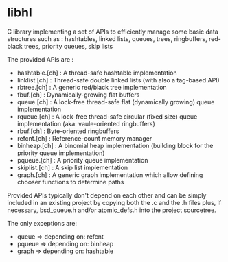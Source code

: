 libhl
=====

C library implementing a set of APIs to efficiently manage some basic data structures
such as : hashtables, linked lists, queues, trees, ringbuffers, red-black trees, priority queues, skip lists

The provided APIs are :

- hashtable.[ch]  :  A thread-safe hashtable implementation
- linklist.[ch]   :  Thread-safe double linked lists (with also a tag-based API)
- rbtree.[ch]     :  A generic red/black tree implementation
- fbuf.[ch]       :  Dynamically-growing flat buffers
- queue.[ch]      :  A lock-free thread-safe flat (dynamically growing) queue implementation
- rqueue.[ch]     :  A lock-free thread-safe circular (fixed size) queue implementation (aka: vaule-oriented ringbuffers)
- rbuf.[ch]       :  Byte-oriented ringbuffers
- refcnt.[ch]     :  Reference-count memory manager
- binheap.[ch]    :  A binomial heap implementation (building block for the priority queue implementation)
- pqueue.[ch]     :  A priority queue implementation
- skiplist.[ch]   :  A skip list implementation
- graph.[ch]      :  A generic graph implementation which allow defining chooser functions to determine paths

Provided APIs typically don't depend on each other and can be simply included in an existing project by 
copying both the .c and the .h files plus, if necessary, bsd_queue.h and/or atomic_defs.h into the project sourcetree.

The only exceptions are:

- queue => depending on: refcnt
- pqueue => depending on: binheap
- graph => depending on: hashtable
